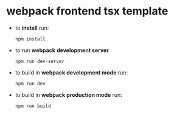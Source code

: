 # webpack frontend tsx template

* to **install** run:
    ```
    npm install
    ```

* to run **webpack development server**
    ```
    npm run dev-server
    ```

* to build in **webpack development mode** run:
    ```
    npm run dev
    ```

* to build in **webpack production mode** run:
    ```
    npm run build
    ```
